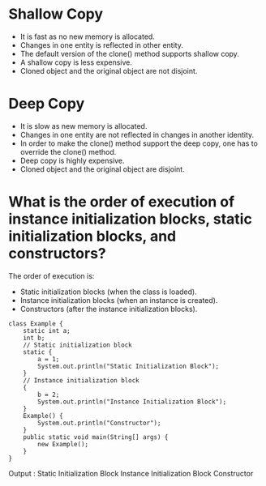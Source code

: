 # Shallow Copy
- It is fast as no new memory is allocated.
- Changes in one entity is reflected in other entity.
- The default version of the clone() method supports shallow copy.
- A shallow copy is less expensive.
- Cloned object and the original object are not disjoint.
# Deep Copy
- It is slow as new memory is allocated.
- Changes in one entity are not reflected in changes in another identity.
- In order to make the clone() method support the deep copy, one has to override the clone() method.
- Deep copy is highly expensive.
- Cloned object and the original object are disjoint.
# What is the order of execution of instance initialization blocks, static initialization blocks, and constructors?
The order of execution is:
- Static initialization blocks (when the class is loaded).
- Instance initialization blocks (when an instance is created).
- Constructors (after the instance initialization blocks).

```
class Example {
    static int a;
    int b;
    // Static initialization block
    static {
        a = 1;
        System.out.println("Static Initialization Block");
    }
    // Instance initialization block
    {
        b = 2;
        System.out.println("Instance Initialization Block");
    }
    Example() {
        System.out.println("Constructor");
    }
    public static void main(String[] args) {
        new Example();
    }
}
```
Output : 
Static Initialization Block
Instance Initialization Block
Constructor
